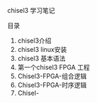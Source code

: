 chisel3 学习笔记

目录

1. chisel3介绍
2. chisel3 linux安装
2. chisel3 基本语法
3. 第一个chisel3 FPGA 工程
4. Chisel3-FPGA-组合逻辑
5. Chisel3-FPGA-时序逻辑
6. Chisel-
